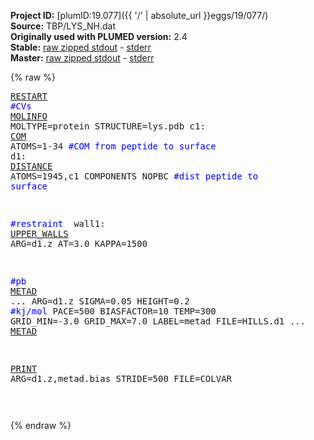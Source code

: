 **Project ID:** [plumID:19.077]({{ '/' | absolute_url }}eggs/19/077/)  
**Source:** TBP/LYS_NH.dat  
**Originally used with PLUMED version:** 2.4  
**Stable:** [raw zipped stdout](LYS_NH.dat.plumed.stdout.txt.zip) - [stderr](LYS_NH.dat.plumed.stderr)  
**Master:** [raw zipped stdout](LYS_NH.dat.plumed_master.stdout.txt.zip) - [stderr](LYS_NH.dat.plumed_master.stderr)  

{% raw %}<pre>
<a href="https://plumed.github.io/doc-master/user-doc/html/_r_e_s_t_a_r_t.html">RESTART</a>
<span style="color:blue">#CVs </span>
<a href="https://plumed.github.io/doc-master/user-doc/html/_m_o_l_i_n_f_o.html">MOLINFO</a> MOLTYPE=protein STRUCTURE=lys.pdb
c1: <a href="https://plumed.github.io/doc-master/user-doc/html/_c_o_m.html">COM</a> ATOMS=1-34 <span style="color:blue">#COM from peptide to surface </span>
d1: <a href="https://plumed.github.io/doc-master/user-doc/html/_d_i_s_t_a_n_c_e.html">DISTANCE</a> ATOMS=1945,c1 COMPONENTS NOPBC <span style="color:blue">#dist peptide to surface</span>

<span style="color:blue">#restraint </span>
wall1: <a href="https://plumed.github.io/doc-master/user-doc/html/_u_p_p_e_r__w_a_l_l_s.html">UPPER_WALLS</a> ARG=d1.z AT=3.0 KAPPA=1500

<span style="color:blue">#pb</span>
<a href="https://plumed.github.io/doc-master/user-doc/html/_m_e_t_a_d.html">METAD</a> ...
ARG=d1.z
SIGMA=0.05
HEIGHT=0.2 <span style="color:blue">#kj/mol</span>
PACE=500 
BIASFACTOR=10
TEMP=300
GRID_MIN=-3.0
GRID_MAX=7.0
LABEL=metad
FILE=HILLS.d1
... <a href="https://plumed.github.io/doc-master/user-doc/html/_m_e_t_a_d.html">METAD</a>


<a href="https://plumed.github.io/doc-master/user-doc/html/_p_r_i_n_t.html">PRINT</a> ARG=d1.z,metad.bias STRIDE=500 FILE=COLVAR

</pre>{% endraw %}
